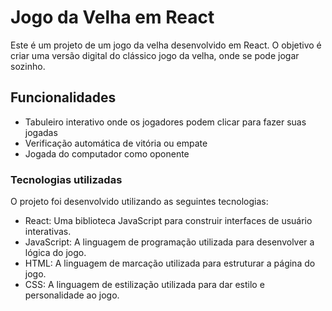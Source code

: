 <h1>Jogo da Velha em React</h1>
Este é um projeto de um jogo da velha desenvolvido em React. O objetivo é criar uma versão digital do clássico jogo da velha, onde se pode jogar sozinho.

<h2>Funcionalidades</h2>
<ul>
  <li>Tabuleiro interativo onde os jogadores podem clicar para fazer suas jogadas</li>
  <li>Verificação automática de vitória ou empate</li>
  <li>Jogada do computador como oponente</li>
</ul>
<h3>Tecnologias utilizadas</h3>
<p>O projeto foi desenvolvido utilizando as seguintes tecnologias:</p>
<ul>
  <li>React: Uma biblioteca JavaScript para construir interfaces de usuário interativas.</li>
  <li>JavaScript: A linguagem de programação utilizada para desenvolver a lógica do jogo.</li>
  <li>HTML: A linguagem de marcação utilizada para estruturar a página do jogo.</li>
  <li>CSS: A linguagem de estilização utilizada para dar estilo e personalidade ao jogo.</li>
</ul>